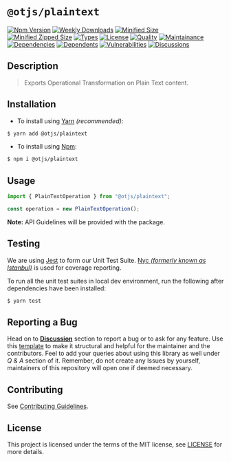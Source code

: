 # `@otjs/plaintext`

[![Npm Version](https://img.shields.io/npm/v/@otjs/plaintext)](https://www.npmjs.com/package/@otjs/plaintext)
[![Weekly Downloads](https://img.shields.io/npm/dw/@otjs/plaintext)](https://www.npmjs.com/package/@otjs/plaintext)
[![Minified Size](https://img.shields.io/bundlephobia/min/@otjs/plaintext)](https://www.npmjs.com/package/@otjs/plaintext)
[![Minified Zipped Size](https://img.shields.io/bundlephobia/minzip/@otjs/plaintext)](https://www.npmjs.com/package/@otjs/plaintext)
[![Types](https://img.shields.io/npm/types/@otjs/plaintext)](https://www.npmjs.com/package/@otjs/plaintext)
[![License](https://img.shields.io/npm/l/@otjs/plaintext)](https://github.com/Progyan1997/Operational-Transformation/blob/main/packages/plaintext/LICENSE)
[![Quality](https://img.shields.io/npms-io/quality-score/@otjs/plaintext)](https://www.npmjs.com/package/@otjs/plaintext)
[![Maintainance](https://img.shields.io/npms-io/maintenance-score/@otjs/plaintext)](https://www.npmjs.com/package/@otjs/plaintext)
[![Dependencies](https://img.shields.io/librariesio/release/npm/@otjs/plaintext)](https://www.npmjs.com/package/@otjs/plaintext)
[![Dependents](https://img.shields.io/librariesio/dependents/npm/@otjs/plaintext)](https://www.npmjs.com/package/@otjs/plaintext)
[![Vulnerabilities](https://img.shields.io/snyk/vulnerabilities/npm/@otjs/plaintext)](https://github.com/Progyan1997/Operational-Transformation/blob/main/.github/SECURITY.md)
[![Discussions](https://img.shields.io/github/discussions/Progyan1997/Operational-Transformation)](https://github.com/Progyan1997/Operational-Transformation/discussions)

## Description

> Exports Operational Transformation on Plain Text content.

## Installation

- To install using [Yarn](https://yarnpkg.com) _(recommended)_:

```sh
$ yarn add @otjs/plaintext
```

- To install using [Npm](https://www.npmjs.com):

```sh
$ npm i @otjs/plaintext
```

## Usage

```ts
import { PlainTextOperation } from "@otjs/plaintext";

const operation = new PlainTextOperation();
```

**Note:** API Guidelines will be provided with the package.

## Testing

We are using [Jest](https://jestjs.io) to form our Unit Test Suite. [Nyc _(formerly known as Istanbul)_](https://istanbul.js.org/) is used for coverage reporting.

To run all the unit test suites in local dev environment, run the following after dependencies have been installed:

```sh
$ yarn test
```

## Reporting a Bug

Head on to [**Discussion**](https://github.com/Progyan1997/Operational-Transformation/discussions) section to report a bug or to ask for any feature. Use this [template](https://github.com/Progyan1997/Operational-Transformation/discussions/30) to make it structural and helpful for the maintainer and the contributors. Feel to add your queries about using this library as well under _Q & A_ section of it. Remember, do not create any Issues by yourself, maintainers of this repository will open one if deemed necessary.

## Contributing

See [Contributing Guidelines](https://github.com/Progyan1997/Operational-Transformation/blob/main/.github/CONTRIBUTING.md).

## License

This project is licensed under the terms of the MIT license, see [LICENSE](https://github.com/Progyan1997/Operational-Transformation/blob/main/packages/firebase-monaco/LICENSE) for more details.

